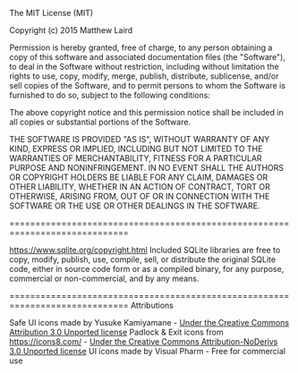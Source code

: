 The MIT License (MIT)

Copyright (c) 2015 Matthew Laird

Permission is hereby granted, free of charge, to any person obtaining a copy
of this software and associated documentation files (the "Software"), to deal
in the Software without restriction, including without limitation the rights
to use, copy, modify, merge, publish, distribute, sublicense, and/or sell
copies of the Software, and to permit persons to whom the Software is
furnished to do so, subject to the following conditions:

The above copyright notice and this permission notice shall be included in all
copies or substantial portions of the Software.

THE SOFTWARE IS PROVIDED "AS IS", WITHOUT WARRANTY OF ANY KIND, EXPRESS OR
IMPLIED, INCLUDING BUT NOT LIMITED TO THE WARRANTIES OF MERCHANTABILITY,
FITNESS FOR A PARTICULAR PURPOSE AND NONINFRINGEMENT. IN NO EVENT SHALL THE
AUTHORS OR COPYRIGHT HOLDERS BE LIABLE FOR ANY CLAIM, DAMAGES OR OTHER
LIABILITY, WHETHER IN AN ACTION OF CONTRACT, TORT OR OTHERWISE, ARISING FROM,
OUT OF OR IN CONNECTION WITH THE SOFTWARE OR THE USE OR OTHER DEALINGS IN THE
SOFTWARE.

=============================================================================

<https://www.sqlite.org/copyright.html>
Included SQLite libraries are free to copy, modify, publish, use, compile, sell, or 
distribute the original SQLite code, either in source code form or as a compiled 
binary, for any purpose, commercial or non-commercial, and by any means.

=============================================================================
Attributions

Safe UI icons made by Yusuke Kamiyamane - [Under the Creative Commons Attribution 3.0 Unported license](https://creativecommons.org/licenses/by/3.0)
Padlock & Exit icons from <https://icons8.com/> - [Under the Creative Commons Attribution-NoDerivs 3.0 Unported license](https://creativecommons.org/licenses/by-nd/3.0)
UI icons made by Visual Pharm - Free for commercial use
		